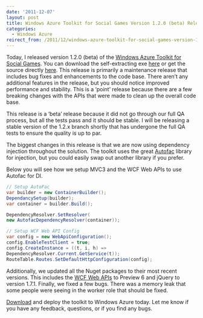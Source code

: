 ```yaml
---
date: '2011-12-07'
layout: post
title: Windows Azure Toolkit for Social Games Version 1.2.0 (beta) Released
categories:
  - Windows Azure
reirect_from: /2011/12/windows-azure-toolkit-for-social-games-version-1-2-0-beta-released/
---
```


Today, I released version 1.2.0 (beta) of the [Windows Azure Toolkit for Social Games](http://go.microsoft.com/fwlink/?LinkID=234210). You can download the self-extracting exe [here](http://go.microsoft.com/fwlink/?LinkID=234062) or get the source directly [here](http://go.microsoft.com/fwlink/?LinkID=234213). This release is primarily a maintenance release that includes bug fixes and enhancements to the code base. There aren’t any additional features in the release, but you should notice improved performance and stability. This is a ‘point’ release because there are a few breaking changes with the APIs that were made to clean up the overall code base.

This release is a ‘beta’ release because it did not go through our full QA process, but all the tests pass and it should be stable. I will be releasing a stable version of the 1.2.x branch shortly that has undergone the full QA tests to ensure the quality is up to par.

The biggest changes in this release is that we are now using dependency injection throughout the solution. The toolkit uses the great [Autofac](http://code.google.com/p/autofac/) library for injection, but you could easily swap out another library if you prefer.

Below you will see how we setup MVC3 and the WCF Web APIs to use Autofac for DI.

```cs
// Setup AutoFac
var builder = new ContainerBuilder();
DependancySetup(builder);
var container = builder.Build();

DependencyResolver.SetResolver(
new AutofacDependencyResolver(container));

// Setup WCF Web API Config
var config = new WebApiConfiguration();
config.EnableTestClient = true;
config.CreateInstance = ((t, i, h) =>
DependencyResolver.Current.GetService(t));
RouteTable.Routes.SetDefaultHttpConfiguration(config);
```

Additionally, we updated all the Nuget packages to their most recent versions. This includes the [WCF Web APIs](http://wcf.codeplex.com) to Preview 6 and jQuery to version 1.7.1. Finally, we fixed a few bugs. There was a memory leak that some people were seeing in the worker role that should be fixed.

[Download](http://go.microsoft.com/fwlink/?LinkID=234062) and deploy the toolkit to Windows Azure today. Let me know if you have any feedback, questions, or if you find any bugs.

